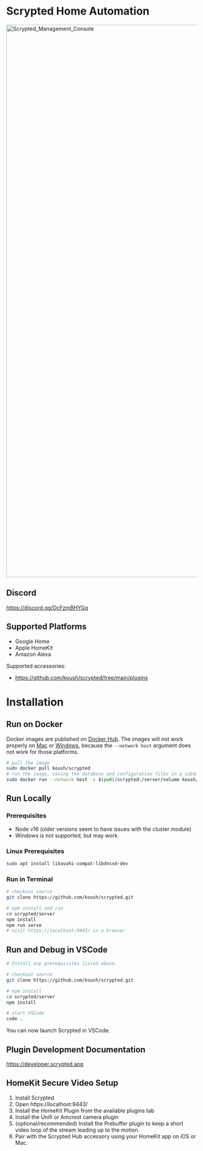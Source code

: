 # Scrypted Home Automation

<img width="1460" alt="Scrypted_Management_Console" src="https://user-images.githubusercontent.com/73924/131903488-722d87ac-a0b0-40fe-b605-326e6b886e35.png">

## Discord

https://discord.gg/DcFzmBHYGq

## Supported Platforms

 * Google Home
 * Apple HomeKit
 * Amazon Alexa

Supported accessories: 
 * https://github.com/koush/scrypted/tree/main/plugins

# Installation

## Run on Docker

Docker images are published on [Docker Hub](https://hub.docker.com/repository/registry-1.docker.io/koush/scrypted/tags?page=1&ordering=last_updated). The images will not work properly on [Mac](https://github.com/docker/for-mac/issues/68) or [Windows](https://github.com/docker/for-win/issues/543), because the `--network host` argument does not work for those platforms.

```sh
# pull the image
sudo docker pull koush/scrypted
# run the image, saving the database and configuration files in a subdirectory named "scrypted"
sudo docker run --network host -v $(pwd)/scrypted:/server/volume koush/scrypted
```

## Run Locally

### Prerequisites

* Node v16 (older versions seem to have issues with the cluster module)
* Windows is not supported, but may work.

### Linux Prerequisites

```sh
sudo apt install libavahi-compat-libdnssd-dev
```

### Run in Terminal

```sh
# checkout source
git clone https://github.com/koush/scrypted.git

# npm install and run
cd scrypted/server
npm install
npm run serve
# visit https://localhost:9443/ in a browser
```

## Run and Debug in VSCode


```sh
# Install any prerequisites listed above.

# checkout source
git clone https://github.com/koush/scrypted.git

# npm install
cd scrypted/server
npm install

# start VSCode
code .
```

You can now launch Scrypted in VSCode.

## Plugin Development Documentation

https://developer.scrypted.app

## HomeKit Secure Video Setup

1. Install Scrypted
2. Open https://localhost:9443/
3. Install the HomeKit Plugin from the available plugins tab
4. Install the Unifi or Amcrest camera plugin
5. (optional/recommended) Install the Prebuffer plugin to keep a short video loop of the stream leading up to the motion.
6. Pair with the Scrypted Hub accessory using your HomeKit app on iOS or Mac.

